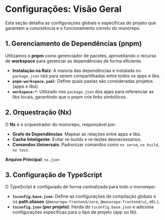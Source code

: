 # Configurações: Visão Geral

Esta seção detalha as configurações globais e específicas do projeto que garantem a consistência e o funcionamento correto do monorepo.

## 1. Gerenciamento de Dependências (pnpm)

Utilizamos o **pnpm** como gerenciador de pacotes, aproveitando o recurso de **workspace** para gerenciar as dependências de forma eficiente.

- **Instalação na Raiz**: A maioria das dependências é instalada no `package.json` raiz para serem compartilhadas entre todos os apps e libs.
- **`pnpm-workspace.yaml`**: Define quais pastas são consideradas projetos (apps e libs).
- **`workspace:*`**: Utilizado nos `package.json` dos apps para referenciar as libs locais, garantindo que o pnpm crie links simbólicos.

## 2. Orquestração (Nx)

O **Nx** é o orquestrador do monorepo, responsável por:

- **Grafo de Dependências**: Mapear as relações entre apps e libs.
- **Cache Inteligente**: Evitar re-builds e re-testes desnecessários.
- **Comandos Universais**: Padronizar comandos como `nx serve`, `nx build`, `nx test`.

**Arquivo Principal**: `nx.json`

## 3. Configuração de TypeScript

O TypeScript é configurado de forma centralizada para todo o monorepo:

- **`tsconfig.base.json`**: Define as configurações de compilação globais e os **path aliases** (`@monorepo-frontend/core`, `@monorepo-frontend/ui`, etc.).
- **`tsconfig.json` (por projeto)**: Herda do `tsconfig.base.json` e adiciona configurações específicas para o tipo de projeto (app ou lib).
